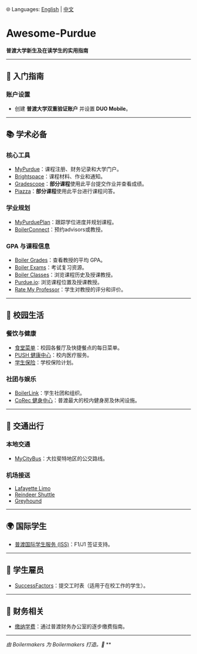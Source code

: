 🌐 Languages: [English](README.md) | [中文](README.zh.md) 

# Awesome-Purdue

**普渡大学新生及在读学生的实用指南**  

---

## 🚀 入门指南

### 账户设置

- 创建 **普渡大学双重验证账户** 并设置 **DUO Mobile**。  

---

## 📚 学术必备

### 核心工具

- [MyPurdue](https://mypurdue.purdue.edu)：课程注册、财务记录和大学门户。  
- [Brightspace](https://purdue.brightspace.com/d2l/login)：课程材料、作业和通知。  
- [Gradescope](https://www.gradescope.com/)：**部分课程**使用此平台提交作业并查看成绩。  
- [Piazza](https://piazza.com/)：**部分课程**使用此平台进行课程问答。  

### 学业规划

- [MyPurduePlan](https://mypurdueplan.purdue.edu/)：跟踪学位进度并规划课程。  
- [BoilerConnect](https://www.purdue.edu/boilerconnect/)：预约advisors或教授。  

### GPA 与课程信息

- [Boiler Grades](https://www.boilergrades.com/)：查看教授的平均 GPA。  
- [Boiler Exams](https://www.boilerexams.com/)：考试复习资源。  
- [Boiler Classes](https://boilerclasses.com/)：浏览课程历史及授课教授。  
- [Purdue.io](https://purdue.io/): 浏览课程位置及授课教授。
- [Rate My Professor](https://www.ratemyprofessors.com/)：学生对教授的评分和评价。  

---

## 🏫 校园生活

### 餐饮与健康

- [食堂菜单](https://dining.purdue.edu/menus/)：校园各餐厅及快捷餐点的每日菜单。  
- [PUSH 健康中心](https://www.purdue.edu/push/)：校内医疗服务。  
- [学生保险](https://purdueship.myahpcare.com/)：学校保险计划。  

### 社团与娱乐

- [BoilerLink](https://www.boilerlink.purdue.edu/)：学生社团和组织。  
- [CoRec 健身中心](https://www.purdue.edu/recwell/)：普渡最大的校内健身房及休闲设施。  

---

## 🚌 交通出行

### 本地交通

- [MyCityBus](https://bus.gocitybus.com/)：大拉斐特地区的公交路线。  

### 机场接送

- [Lafayette Limo](https://www.lafayettelimo.com/)  
- [Reindeer Shuttle](https://www.reindeershuttle.com/)  
- [Greyhound](https://www.greyhound.com/)  

---

## 🌍 国际学生

- [普渡国际学生服务 (ISS)](https://connect.iss.purdue.edu/)：F1/J1 签证支持。  

---

## 💼 学生雇员

- [SuccessFactors](https://one.purdue.edu/task/all/successfactors-employee)：提交工时表（适用于在校工作的学生）。  

---

## 💸 财务相关

- [缴纳学费](https://www.purdue.edu/treasurer/finance/bursar-office/payment/)：通过普渡财务办公室的逐步缴费指南。  

---

*由 Boilermakers 为 Boilermakers 打造。🚂*  **

